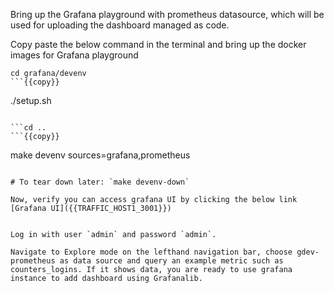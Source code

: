 Bring up the Grafana playground with prometheus datasource, which will be used for uploading the dashboard managed as code.

Copy paste the below command in the terminal and bring up the docker images for Grafana playground

```
cd grafana/devenv
```{{copy}}

```
./setup.sh
```{{copy}}

```cd ..
```{{copy}}

```
make devenv sources=grafana,prometheus
```{{copy}}

# To tear down later: `make devenv-down`

Now, verify you can access grafana UI by clicking the below link
[Grafana UI]({{TRAFFIC_HOST1_3001}})


Log in with user `admin` and password `admin`.

Navigate to Explore mode on the lefthand navigation bar, choose gdev-prometheus as data source and query an example metric such as counters_logins. If it shows data, you are ready to use grafana instance to add dashboard using Grafanalib.

